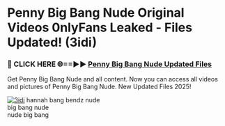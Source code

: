 # Penny Big Bang Nude Original Videos 0nlyFans Leaked - Files Updated! (3idi)

<h3>🔴 CLICK HERE 🌐==►► <a href="https://tinyurl.com/yrmya6cz" rel="nofollow">Penny Big Bang Nude Updated Files</a></h3>

Get Penny Big Bang Nude and all content. Now you can access all videos and pictures of Penny Big Bang Nude. New Updated Files 2025!

[![3idi](https://i.imgur.com/FMdXYCs.gif)](https://tinyurl.com/yrmya6cz)
hannah bang bendz nude<br>
big bang nude<br>
nude big bang